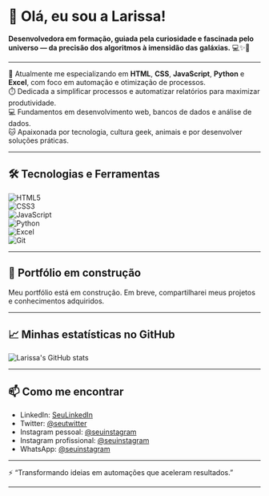 # 👋 Olá, eu sou a Larissa!

**Desenvolvedora em formação, guiada pela curiosidade e fascinada pelo universo — da precisão dos algoritmos à imensidão das galáxias.** 💻✨🌌

---

🌱 Atualmente me especializando em **HTML**, **CSS**, **JavaScript**, **Python** e **Excel**, com foco em automação e otimização de processos.  
⏱️ Dedicada a simplificar processos e automatizar relatórios para maximizar produtividade.  
💻 Fundamentos em desenvolvimento web, bancos de dados e análise de dados.  
🐱 Apaixonada por tecnologia, cultura geek, animais e por desenvolver soluções práticas.

---

## 🛠️ Tecnologias e Ferramentas

![HTML5](https://img.shields.io/badge/HTML5-E34F26?style=for-the-badge&logo=html5&logoColor=white)  
![CSS3](https://img.shields.io/badge/CSS3-1572B6?style=for-the-badge&logo=css3&logoColor=white)  
![JavaScript](https://img.shields.io/badge/JavaScript-F7DF1E?style=for-the-badge&logo=javascript&logoColor=black)  
![Python](https://img.shields.io/badge/Python-3776AB?style=for-the-badge&logo=python&logoColor=white)  
![Excel](https://img.shields.io/badge/Microsoft_Excel-217346?style=for-the-badge&logo=microsoft-excel&logoColor=white)  
![Git](https://img.shields.io/badge/Git-F05032?style=for-the-badge&logo=git&logoColor=white)

---

## 🚧 Portfólio em construção

Meu portfólio está em construção. Em breve, compartilharei meus projetos e conhecimentos adquiridos.

---

## 📈 Minhas estatísticas no GitHub

![Larissa's GitHub stats](https://github-readme-stats.vercel.app/api?username=LarissaAraujo-Codes&show_icons=true&theme=dracula)

---

## 📫 Como me encontrar

- LinkedIn: [SeuLinkedIn](https://www.linkedin.com/in/seulinkedin)  
- Twitter: [@seutwitter](https://twitter.com/seutwitter)  
- Instagram pessoal: [@seuinstagram](https://instagram.com/seuinstagram)  
- Instagram profissional: [@seuinstagram](https://instagram.com/seuinstagram)  
- WhatsApp: [@seuinstagram](https://instagram.com/seuinstagram)

---

⚡ “Transformando ideias em automações que aceleram resultados.”

---

